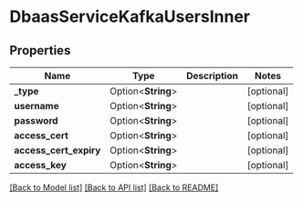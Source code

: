 # DbaasServiceKafkaUsersInner

## Properties

Name | Type | Description | Notes
------------ | ------------- | ------------- | -------------
**_type** | Option<**String**> |  | [optional]
**username** | Option<**String**> |  | [optional]
**password** | Option<**String**> |  | [optional]
**access_cert** | Option<**String**> |  | [optional]
**access_cert_expiry** | Option<**String**> |  | [optional]
**access_key** | Option<**String**> |  | [optional]

[[Back to Model list]](../README.md#documentation-for-models) [[Back to API list]](../README.md#documentation-for-api-endpoints) [[Back to README]](../README.md)


